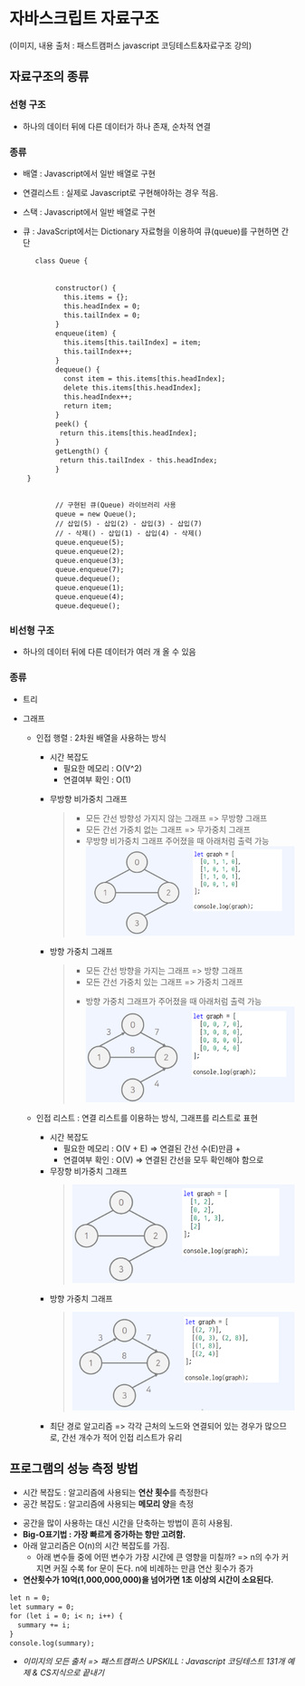# 자바스크립트 자료구조

(이미지, 내용 출처 : 패스트캠퍼스 javascript 코딩테스트&자료구조 강의)

## 자료구조의 종류

### 선형 구조

- 하나의 데이터 뒤에 다른 데이터가 하나 존재, 순차적 연결

### 종류

- 배열 : Javascript에서 일반 배열로 구현
- 연결리스트 : 실제로 Javascript로 구현해야하는 경우 적음.
- 스택 : Javascript에서 일반 배열로 구현

- 큐 : JavaScript에서는 Dictionary 자료형을 이용하여 큐(queue)를 구현하면 간단

  ```
     class Queue {


          constructor() {
            this.items = {};
            this.headIndex = 0;
            this.tailIndex = 0;
          }
          enqueue(item) {
            this.items[this.tailIndex] = item;
            this.tailIndex++;
          }
          dequeue() {
            const item = this.items[this.headIndex];
            delete this.items[this.headIndex];
            this.headIndex++;
            return item;
          }
          peek() {
           return this.items[this.headIndex];
          }
          getLength() {
           return this.tailIndex - this.headIndex;
          }
   }
  ```

  ```

          // 구현된 큐(Queue) 라이브러리 사용
          queue = new Queue();
          // 삽입(5) - 삽입(2) - 삽입(3) - 삽입(7)
          // - 삭제() - 삽입(1) - 삽입(4) - 삭제()
          queue.enqueue(5);
          queue.enqueue(2);
          queue.enqueue(3);
          queue.enqueue(7);
          queue.dequeue();
          queue.enqueue(1);
          queue.enqueue(4);
          queue.dequeue();

  ```

### 비선형 구조

- 하나의 데이터 뒤에 다른 데이터가 여러 개 올 수 있음

### 종류

- 트리
- 그래프

  - 인접 행렬 : 2차원 배열을 사용하는 방식

    - 시간 복잡도
      - 필요한 메모리 : O(V^2)
      - 연결여부 확인 : O(1)

    * 무방향 비가중치 그래프

      > - 모든 간선 방향성 가지지 않는 그래프 => 무방향 그래프
      > - 모든 간선 가중치 없는 그래프 => 무가중치 그래프
      > - 무방향 비가중치 그래프 주어졌을 때 아래처럼 출력 가능
      >   ![무방향비가중치](무방향.PNG)

    - 방향 가중치 그래프
      > - 모든 간선 방향을 가지는 그래프 => 방향 그래프
      > - 모든 간선 가중치 있는 그래프 => 가중치 그래프
      >
      > * 방향 가중치 그래프가 주어졌을 때 아래처럼 출력 가능
      >   ![방향가중치](방향.PNG)

  - 인접 리스트 : 연결 리스트를 이용하는 방식, 그래프를 리스트로 표현

    - 시간 복잡도
      - 필요한 메모리 : O(V + E) => 연결된 간선 수(E)만큼 +
      - 연결여부 확인 : O(V) => 연결된 간선을 모두 확인해야 함으로
    - 무장향 비가중치 그래프
      > ![무방향비가중치리스트](무방향2.PNG)

    * 방향 가중치 그래프

      > ![방향비가중치리스트](방향2.PNG)

    * 최단 경로 알고리즘 => 각각 근처의 노드와 연결되어 있는 경우가 많으므로, 간선 개수가 적어 인접 리스트가 유리

## 프로그램의 성능 측정 방법

- 시간 복잡도 : 알고리즘에 사용되는 **연산 횟수**를 측정한다
- 공간 복잡도 : 알고리즘에 사용되는 **메모리 양**을 측정

* 공간을 많이 사용하는 대신 시간을 단축하는 방법이 흔히 사용됨.
* **Big-O표기법 : 가장 빠르게 증가하는 항만 고려함.**
* 아래 알고리즘은 O(n)의 시간 복잡도를 가짐.
  - 아래 변수들 중에 어떤 변수가 가장 시간에 큰 영향을 미칠까? => n의 수가 커지면 커질 수록 for 문이 돈다. n에 비례하는 만큼 연산 횟수가 증가
* **연산횟수가 10억(1,000,000,000)을 넘어가면 1초 이상의 시간이 소요된다.**

```
let n = 0;
let summary = 0;
for (let i = 0; i< n; i++) {
  summary += i;
}
console.log(summary);
```

- _이미지의 모든 출처 => 패스트캠퍼스 UPSKILL : Javascript 코딩테스트 131개 예제 & CS지식으로 끝내기_
